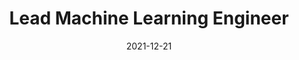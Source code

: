 ---
date: '2021-12-21'
title: 'Lead Machine Learning Engineer'
company: 'BMO (AML)'
location: 'Chicago, IL'
range: 'April 2021 - March 2024'
url: 'https://www.bmo.com/en-us/main/personal/'
technologies: ['NLP', 'Python', 'Isolation Forest', 'CART Algorithm', 'Model Explainability', 'MLOps', 'AWS', 'Docker']
---